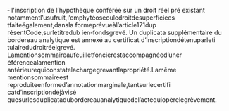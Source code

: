 ‐ l'inscription de l’hypothèque conférée sur un droit réel pré existant notammentl’usufruit,l’emphytéoseouledroitdesuperficiees tfaiteégalement,dansla formeprévueàl’article171dup résentCode,surletitredub ien‐fondsgrevé.
Un duplicata supplémentaire du bordereau analytique est annexé au certificat d’inscriptiondétenuparleti tulairedudroitréelgrevé.
Lamentionsommaireaufeuilletfoncierestaccompagnéed’uner éférenceàlamention antérieurequiconstatelachargegrevantlapropriété.Lamême mentionsommaireest reproduiteenformed’annotationmarginale,tantsurlecertifi catd’inscriptiondéjàvisé quesurlesduplicatadubordereauanalytiquedel’actequiopèrelegrèvement.
